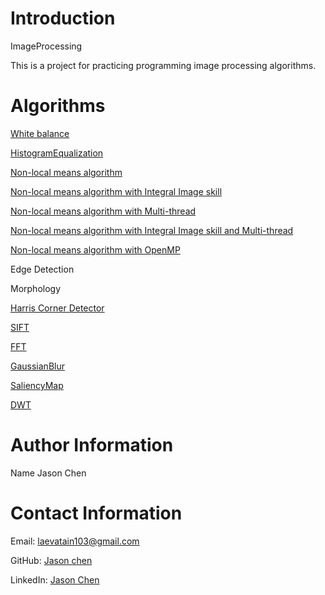 


# Introduction

ImageProcessing

This is a project for practicing programming image processing algorithms.

# **Algorithms**
[White balance ](https://github.com/jasonchenwork/ImageProcessing/blob/main/md/whitebalance.md)  

[HistogramEqualization](https://github.com/jasonchenwork/ImageProcessing/blob/main/md/Histogramequalization.md)  

[Non-local means algorithm](https://github.com/jasonchenwork/ImageProcessing/blob/main/md/NLM.md)  

[Non-local means algorithm with Integral Image skill](https://github.com/jasonchenwork/ImageProcessing/blob/main/md/NLMwithintegrallmage.md)  

[Non-local means algorithm with Multi-thread](https://github.com/jasonchenwork/ImageProcessing/blob/main/md/NLMwiththread.md)  

[ Non-local means algorithm with Integral Image skill and Multi-thread ](https://github.com/jasonchenwork/ImageProcessing/blob/main/md/NLMwithintegrallmagethread.md)  

[Non-local means algorithm with OpenMP](https://github.com/jasonchenwork/ImageProcessing/blob/main/md/NLMwithintegrallmageopenmp.md)  

Edge Detection  

Morphology  
  
[Harris Corner Detector](https://github.com/jasonchenwork/ImageProcessing/blob/main/md/harriscorner.md)  
 
[SIFT](https://github.com/jasonchenwork/ImageProcessing/blob/main/md/SIFT.md)
  
[FFT](https://github.com/jasonchenwork/ImageProcessing/blob/main/md/FFT.md)  

[GaussianBlur](https://github.com/jasonchenwork/ImageProcessing/blob/main/md/GaussianBlur.md)  

[SaliencyMap](https://github.com/jasonchenwork/ImageProcessing/blob/main/md/saliencymap.md)  
  
[DWT](https://github.com/jasonchenwork/ImageProcessing/blob/main/md/DWT.md)
# **Author Information**
Name
Jason Chen
  
# **Contact Information**

Email: <laevatain103@gmail.com>

GitHub: [Jason chen](https://github.com/jasonchenwork)

LinkedIn: [Jason Chen](https://www.linkedin.com/in/tsungchun-chen-996729186/)
